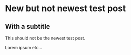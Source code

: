 # New but not newest test post
## With a subtitle

This should not be the newest test post.

Lorem ipsum etc...

